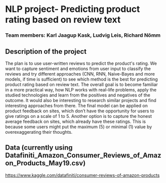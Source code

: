 # NLP project- Predicting product rating based on review text 
### Team members:  Karl Jaagup Kask, Ludvig Leis, Richard Nõmm
## Description of the project
The plan is to use user-written reviews to predict the product's rating. We want to capture sentiment and emotions from user input to classify the reviews and try different approaches (CNN, RNN, Naive-Bayes and more models, if time is sufficient) to see which method is the best for predicting product rating based on review text. The overall goal is to become familiar in a more practical way, how NLP works with real-life problems, apply the studied technologies and learn from the positives and negatives of the outcome. It would also be interesting to research similar projects and find interesting approaches from there. The final model can be applied on product feedback on sites, which don’t have the opportunity for users to give ratings on a scale of 1 to 5. Another option is to capture the honest average feedback on sites, which already have these ratings. This is because some users might put the maximum (5) or minimal (1) value by overexaggerating their thoughts. 

## Data (currently using Datafiniti_Amazon_Consumer_Reviews_of_Amazon_Products_May19.csv)
https://www.kaggle.com/datafiniti/consumer-reviews-of-amazon-products 
